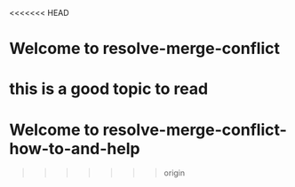 <<<<<<< HEAD
# Welcome to resolve-merge-conflict
this is a good topic to read
=======
# Welcome to resolve-merge-conflict-how-to-and-help
>>>>>>> origin
